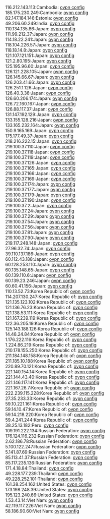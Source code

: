 116.212.143.113:Cambodia: [ovpn config](vpn/116_212_143_113.ovpn)  
185.175.230.249:Cambodia: [ovpn config](vpn/185_175_230_249.ovpn)  
82.147.184.146:Estonia: [ovpn config](vpn/82_147_184_146.ovpn)  
49.206.60.249:India: [ovpn config](vpn/49_206_60_249.ovpn)  
110.134.135.86:Japan: [ovpn config](vpn/110_134_135_86.ovpn)  
111.99.212.37:Japan: [ovpn config](vpn/111_99_212_37.ovpn)  
114.18.22.241:Japan: [ovpn config](vpn/114_18_22_241.ovpn)  
118.104.226.57:Japan: [ovpn config](vpn/118_104_226_57.ovpn)  
118.18.14.8:Japan: [ovpn config](vpn/118_18_14_8.ovpn)  
121.107.121.151:Japan: [ovpn config](vpn/121_107_121_151.ovpn)  
121.2.80.195:Japan: [ovpn config](vpn/121_2_80_195.ovpn)  
125.195.96.60:Japan: [ovpn config](vpn/125_195_96_60.ovpn)  
126.121.228.105:Japan: [ovpn config](vpn/126_121_228_105.ovpn)  
126.145.66.67:Japan: [ovpn config](vpn/126_145_66_67.ovpn)  
126.203.41.66:Japan: [ovpn config](vpn/126_203_41_66.ovpn)  
126.251.1.126:Japan: [ovpn config](vpn/126_251_1_126.ovpn)  
126.40.3.36:Japan: [ovpn config](vpn/126_40_3_36.ovpn)  
126.60.206.174:Japan: [ovpn config](vpn/126_60_206_174.ovpn)  
126.72.160.167:Japan: [ovpn config](vpn/126_72_160_167.ovpn)  
126.88.117.37:Japan: [ovpn config](vpn/126_88_117_37.ovpn)  
131.147.192.129:Japan: [ovpn config](vpn/131_147_192_129.ovpn)  
133.155.128.216:Japan: [ovpn config](vpn/133_155_128_216.ovpn)  
133.165.232.164:Japan: [ovpn config](vpn/133_165_232_164.ovpn)  
150.9.165.169:Japan: [ovpn config](vpn/150_9_165_169.ovpn)  
175.177.49.37:Japan: [ovpn config](vpn/175_177_49_37.ovpn)  
218.216.222.15:Japan: [ovpn config](vpn/218_216_222_15.ovpn)  
219.100.37.110:Japan: [ovpn config](vpn/219_100_37_110.ovpn)  
219.100.37.118:Japan: [ovpn config](vpn/219_100_37_118.ovpn)  
219.100.37.119:Japan: [ovpn config](vpn/219_100_37_119.ovpn)  
219.100.37.126:Japan: [ovpn config](vpn/219_100_37_126.ovpn)  
219.100.37.165:Japan: [ovpn config](vpn/219_100_37_165.ovpn)  
219.100.37.166:Japan: [ovpn config](vpn/219_100_37_166.ovpn)  
219.100.37.169:Japan: [ovpn config](vpn/219_100_37_169.ovpn)  
219.100.37.174:Japan: [ovpn config](vpn/219_100_37_174.ovpn)  
219.100.37.177:Japan: [ovpn config](vpn/219_100_37_177.ovpn)  
219.100.37.179:Japan: [ovpn config](vpn/219_100_37_179.ovpn)  
219.100.37.190:Japan: [ovpn config](vpn/219_100_37_190.ovpn)  
219.100.37.2:Japan: [ovpn config](vpn/219_100_37_2.ovpn)  
219.100.37.24:Japan: [ovpn config](vpn/219_100_37_24.ovpn)  
219.100.37.29:Japan: [ovpn config](vpn/219_100_37_29.ovpn)  
219.100.37.54:Japan: [ovpn config](vpn/219_100_37_54.ovpn)  
219.100.37.56:Japan: [ovpn config](vpn/219_100_37_56.ovpn)  
219.100.37.81:Japan: [ovpn config](vpn/219_100_37_81.ovpn)  
219.100.37.90:Japan: [ovpn config](vpn/219_100_37_90.ovpn)  
219.117.248.148:Japan: [ovpn config](vpn/219_117_248_148.ovpn)  
27.96.32.74:Japan: [ovpn config](vpn/27_96_32_74.ovpn)  
39.110.137.186:Japan: [ovpn config](vpn/39_110_137_186.ovpn)  
60.112.43.188:Japan: [ovpn config](vpn/60_112_43_188.ovpn)  
60.128.253.110:Japan: [ovpn config](vpn/60_128_253_110.ovpn)  
60.135.148.65:Japan: [ovpn config](vpn/60_135_148_65.ovpn)  
60.139.110.6:Japan: [ovpn config](vpn/60_139_110_6.ovpn)  
60.139.23.246:Japan: [ovpn config](vpn/60_139_23_246.ovpn)  
60.60.41.156:Japan: [ovpn config](vpn/60_60_41_156.ovpn)  
110.13.52.73:Korea Republic of: [ovpn config](vpn/110_13_52_73.ovpn)  
114.207.130.247:Korea Republic of: [ovpn config](vpn/114_207_130_247.ovpn)  
121.135.123.102:Korea Republic of: [ovpn config](vpn/121_135_123_102.ovpn)  
121.136.76.23:Korea Republic of: [ovpn config](vpn/121_136_76_23.ovpn)  
121.138.53.111:Korea Republic of: [ovpn config](vpn/121_138_53_111.ovpn)  
121.167.239.119:Korea Republic of: [ovpn config](vpn/121_167_239_119.ovpn)  
122.36.205.19:Korea Republic of: [ovpn config](vpn/122_36_205_19.ovpn)  
125.143.188.126:Korea Republic of: [ovpn config](vpn/125_143_188_126.ovpn)  
14.48.24.84:Korea Republic of: [ovpn config](vpn/14_48_24_84.ovpn)  
1.176.222.116:Korea Republic of: [ovpn config](vpn/1_176_222_116.ovpn)  
1.224.86.219:Korea Republic of: [ovpn config](vpn/1_224_86_219.ovpn)  
210.178.155.250:Korea Republic of: [ovpn config](vpn/210_178_155_250.ovpn)  
211.184.148.158:Korea Republic of: [ovpn config](vpn/211_184_148_158.ovpn)  
211.185.10.188:Korea Republic of: [ovpn config](vpn/211_185_10_188.ovpn)  
220.89.70.121:Korea Republic of: [ovpn config](vpn/220_89_70_121.ovpn)  
221.140.154.14:Korea Republic of: [ovpn config](vpn/221_140_154_14.ovpn)  
221.144.43.40:Korea Republic of: [ovpn config](vpn/221_144_43_40.ovpn)  
221.146.117.141:Korea Republic of: [ovpn config](vpn/221_146_117_141.ovpn)  
221.167.26.7:Korea Republic of: [ovpn config](vpn/221_167_26_7.ovpn)  
222.239.115.228:Korea Republic of: [ovpn config](vpn/222_239_115_228.ovpn)  
27.35.233.33:Korea Republic of: [ovpn config](vpn/27_35_233_33.ovpn)  
59.10.221.161:Korea Republic of: [ovpn config](vpn/59_10_221_161.ovpn)  
59.14.10.47:Korea Republic of: [ovpn config](vpn/59_14_10_47.ovpn)  
59.14.218.220:Korea Republic of: [ovpn config](vpn/59_14_218_220.ovpn)  
59.4.241.244:Korea Republic of: [ovpn config](vpn/59_4_241_244.ovpn)  
38.25.13.182:Peru: [ovpn config](vpn/38_25_13_182.ovpn)  
109.191.222.134:Russian Federation: [ovpn config](vpn/109_191_222_134.ovpn)  
176.124.116.232:Russian Federation: [ovpn config](vpn/176_124_116_232.ovpn)  
2.62.186.78:Russian Federation: [ovpn config](vpn/2_62_186_78.ovpn)  
5.100.122.247:Russian Federation: [ovpn config](vpn/5_100_122_247.ovpn)  
5.141.87.69:Russian Federation: [ovpn config](vpn/5_141_87_69.ovpn)  
85.113.41.37:Russian Federation: [ovpn config](vpn/85_113_41_37.ovpn)  
85.117.235.136:Russian Federation: [ovpn config](vpn/85_117_235_136.ovpn)  
171.4.18.84:Thailand: [ovpn config](vpn/171_4_18_84.ovpn)  
49.228.177.239:Thailand: [ovpn config](vpn/49_228_177_239.ovpn)  
49.228.252.101:Thailand: [ovpn config](vpn/49_228_252_101.ovpn)  
161.38.254.162:United States: [ovpn config](vpn/161_38_254_162.ovpn)  
173.198.248.39:United States: [ovpn config](vpn/173_198_248_39.ovpn)  
195.123.240.66:United States: [ovpn config](vpn/195_123_240_66.ovpn)  
1.53.43.14:Viet Nam: [ovpn config](vpn/1_53_43_14.ovpn)  
42.119.117.226:Viet Nam: [ovpn config](vpn/42_119_117_226.ovpn)  
58.186.90.60:Viet Nam: [ovpn config](vpn/58_186_90_60.ovpn)  
